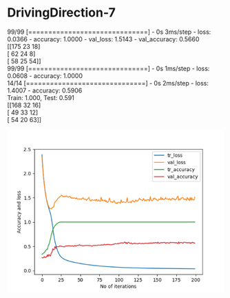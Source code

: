 # DrivingDirection-7
99/99 [==============================] - 0s 3ms/step - loss: 0.0366 - accuracy: 1.0000 - val_loss: 1.5143 - val_accuracy: 0.5660  <br/>
[[175  23  18]   <br/>
 [ 62  24   8]   <br/>
 [ 58  25  54]]  <br/>
99/99 [==============================] - 0s 1ms/step - loss: 0.0608 - accuracy: 1.0000   <br/>
14/14 [==============================] - 0s 2ms/step - loss: 1.4007 - accuracy: 0.5906   <br/>
Train: 1.000, Test: 0.591   <br/>
[[168  32  16]              <br/>
 [ 49  33  12]              <br/>
 [ 54  20  63]]             <br/>
 
 ![Screenshot](accuracy_59_1_Participants_5_conv_3_layers.png)
